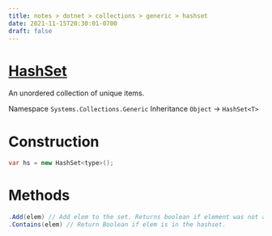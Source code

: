 ```yaml
---
title: notes > dotnet > collections > generic > hashset
date: 2021-11-15T20:30:01-0700
draft: false
---
```

# [HashSet](https://docs.microsoft.com/en-us/dotnet/api/system.collections.generic.hashset-1?view=net-6.0)
An unordered collection of unique items.

Namespace 
`Systems.Collections.Generic`
Inheritance 
`Object` -> `HashSet<T>`

# Construction
```cs
var hs = new HashSet<type>();
```
# Methods
```cs
.Add(elem) // Add elem to the set. Returns boolean if element was not already in the set.
.Contains(elem) // Return Boolean if elem is in the hashset.
